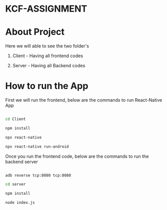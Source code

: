 # KCF-ASSIGNMENT

# About Project
Here we will able to see the two folder's

1. Client - Having all frontend codes

2. Server - Having all Backend codes

# How to run the App



First we will run the frontend, below are the commands to run React-Native App

```bash

cd Client

npm install

npx react-native 

npx react-native run-android

```
Once you run the frontend code, below are the commands to run the backend server

```bash

adb reverse tcp:8080 tcp:8080  

cd server

npm install

node index.js

```